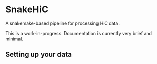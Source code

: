 # SnakeHiC
A snakemake-based pipeline for processing HiC data.

This is a work-in-progress. Documentation is currently very brief and minimal.

## Setting up your data
